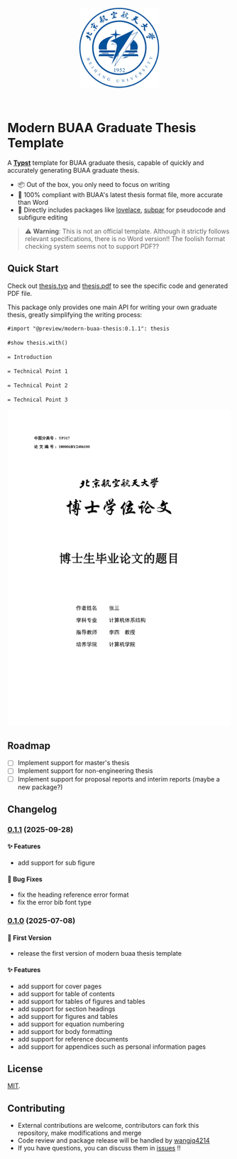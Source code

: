 <p align="center">
  <a href="https://www.buaa.edu.cn" rel="noopener noreferrer">
    <img width="180" src="assets/logo.png" alt="buaa logo" />
  </a>
</p>

<br />

# Modern BUAA Graduate Thesis Template

A **[Typst](https://typst.app)** template for BUAA graduate thesis, capable of quickly and accurately generating BUAA graduate thesis.

- 📦 Out of the box, you only need to focus on writing
- 🔑 100% compliant with BUAA's latest thesis format file, more accurate than Word
- 🔩 Directly includes packages like [lovelace](https://typst.app/universe/package/lovelace), [subpar](https://typst.app/universe/package/subpar) for pseudocode and subfigure editing

> ⚠️ **Warning**: This is not an official template. Although it strictly follows relevant specifications, there is no Word version!! The foolish format checking system seems not to support PDF??

## Quick Start

Check out [thesis.typ](https://github.com/wangjq4214/buaa-thesis/blob/main/template/thesis.typ) and [thesis.pdf](https://github.com/wangjq4214/buaa-thesis/blob/main/example/thesis.pdf) to see the specific code and generated PDF file.

This package only provides one main API for writing your own graduate thesis, greatly simplifying the writing process:

```typ
#import "@preview/modern-buaa-thesis:0.1.1": thesis

#show thesis.with()

= Introduction

= Technical Point 1

= Technical Point 2

= Technical Point 3
```

<p align="center">
  <a href="./example/thesis.pdf" rel="noopener noreferrer">
    <img width="600" src="thumbnail.png" alt="buaa logo" />
  </a>
</p>

## Roadmap

- [ ] Implement support for master's thesis
- [ ] Implement support for non-engineering thesis
- [ ] Implement support for proposal reports and interim reports (maybe a new package?)

## Changelog

### [0.1.1](https://github.com/wangjq4214/buaa-thesis/tree/0.1.1) (2025-09-28)

#### ✨ Features

- add support for sub figure

#### 🐛 Bug Fixes

- fix the heading reference error format
- fix the error bib font type

### [0.1.0](https://github.com/wangjq4214/buaa-thesis/tree/0.1.0) (2025-07-08)

#### 🎉 First Version

- release the first version of modern buaa thesis template

#### ✨ Features

- add support for cover pages
- add support for table of contents
- add support for tables of figures and tables
- add support for section headings
- add support for figures and tables
- add support for equation numbering
- add support for body formatting
- add support for reference documents
- add support for appendices such as personal information pages

## License

[MIT](./LICENSE).

## Contributing

- External contributions are welcome, contributors can fork this repository, make modifications and merge
- Code review and package release will be handled by [wangjq4214](https://github.com/wangjq4214)
- If you have questions, you can discuss them in [issues](https://github.com/wangjq4214/buaa-thesis/issues) !!

